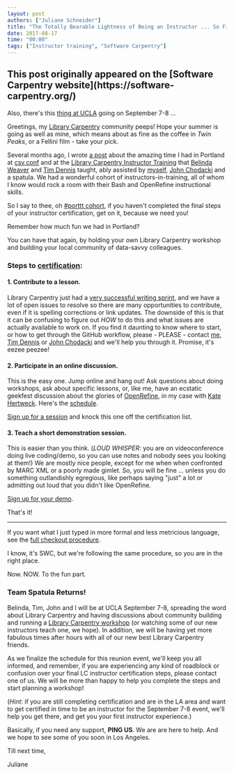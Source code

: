 ```yaml
---
layout: post
authors: ["Juliane Schneider"]
title: "The Totally Bearable Lightness of Being an Instructor ... So Finish that Training!"
date: 2017-08-17
time: "00:00"
tags: ["Instructor training", "Software Carpentry"]
---
```


<h2>This post originally appeared on the [Software Carpentry website](https://software-carpentry.org/)</h2>

Also, there's this [thing at UCLA](https://ucla-data-archive.github.io/2017-09-08-ucla/) going on September 7-8 ...

Greetings, my [Library Carpentry](https://librarycarpentry.github.io) community peeps! 
Hope your summer is going as well as mine, which means about as fine as the coffee in *Twin Peaks*, 
or a Fellini film - take your pick.

Several months ago, I wrote [a post](https://software-carpentry.org/blog/2017/05/lc-Portland-Boston.html) about the amazing time I 
had in Portland at [csv,conf](https://csvconf.com/) and at the 
[Library Carpentry Instructor Training](https://weaverbel.github.io/2017-05-04-portland-ttt/) that [Belinda Weaver](https://twitter.com/cloudaus)
and [Tim Dennis](https://twitter.com/jt14den) taught, 
ably assisted by [myself](https://twitter.com/JulianeS), [John Chodacki](https://twitter.com/chodacki) and a spatula. 
We had a wonderful cohort of instructors-in-training, all of whom I know would rock a room with their Bash 
and OpenRefine instructional skills.

So I say to thee, oh [#porttt cohort](https://twitter.com/hashtag/porttt?src=hash), if you haven't completed the final steps of 
your instructor certification, get on it, because we need you! 

Remember how much fun we had in Portland? 

You can have that again, by holding your own Library Carpentry workshop and building your local community of data-savvy colleagues. 

### Steps to [certification](http://swcarpentry.github.io/instructor-training/checkout/):

#### 1. Contribute to a lesson. 

Library Carpentry just had a [very successful writing sprint](https://software-carpentry.org/blog/2017/06/lc-sprint.html), and 
we have a lot of open issues to resolve so there are 
many opportunities to contribute, even if it is spelling corrections or link updates. 
The downside of this is that it can be confusing to figure out *HOW* to do this and what issues are actually available to work on. 
If you find it daunting to know where to start, or how to get through the GitHub workflow, 
please - PLEASE - contact [me](mailto:Juliane_Schneider@hms.harvard.edu), [Tim Dennis](mailto:tdennis@library.ucla.edu) or 
[John Chodacki](mailto:John.Chodacki@ucop.edu) and we'll help you through it.  Promise, it's eezee peezee!

#### 2. Participate in an online discussion.

This is the easy one. Jump online and hang out! Ask questions about doing workshops, ask about specific lessons, 
or, like me, have an ecstatic geekfest discussion about the glories of [OpenRefine](http://openrefine.org/), in my case with 
[Kate Hertweck](https://twitter.com/k8hert). 
Here's the [schedule](http://pad.software-carpentry.org/instructor-discussion). 

[Sign up for a session](http://pad.software-carpentry.org/instructor-discussion) and knock this one 
off the certification list. 

#### 3. Teach a short demonstration session.

This is easier than you think. (*LOUD WHISPER*: you are on videoconference doing live 
coding/demo, so you can use notes and nobody sees you looking at them!) We are mostly nice people, 
except for me when when confronted by MARC XML or a poorly made gimlet. 
So, you will be fine ... unless you do something outlandishly egregious, like perhaps 
saying "just" a lot or admitting out loud that you didn't like OpenRefine.

[Sign up for your demo](http://pad.software-carpentry.org/teaching-demos). 

That's it!

--------

If you want what I just typed in more formal and less metricious language, see 
the [full checkout procedure](http://swcarpentry.github.io/instructor-training/checkout/).

I know, it's SWC, but we're following the same procedure, so you are in the right place.

Now. NOW. To the fun part.

### Team Spatula Returns! 

Belinda, Tim, John and I will be at UCLA September 7-8, spreading the word about Library Carpentry and having discussions 
about community building and running a [Library Carpentry workshop](https://ucla-data-archive.github.io/2017-09-08-ucla/)
(or watching some of our new instructors teach one, we hope). In addition, we will be having yet more fabulous times 
after hours with all of our new best Library Carpentry friends.

As we finalize the schedule for this reunion event, we'll keep you all informed, 
and remember, if you are experiencing any kind of roadblock or confusion over your final LC instructor certification steps, 
please contact one of us. We will be more than happy to help you complete the steps and start planning a workshop!  

(*Hint*: if you are still completing certification and are in the LA area and want to get certified in time 
to be an instructor for the September 7-8 event, we'll help you get there, and get you your first instructor experience.) 

Basically, if you need any support, **PING US**.  We are are here to help.  And we hope to see some of you soon in Los Angeles.	

Till next time, 

Juliane 
